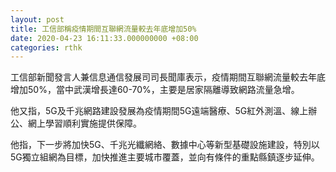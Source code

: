 ```yaml
---
layout: post
title: 工信部稱疫情期間互聯網流量較去年底增加50%
date: 2020-04-23 16:11:33.000000000 +08:00
categories: rthk
---
```


工信部新聞發言人兼信息通信發展司司長聞庫表示，疫情期間互聯網流量較去年底增加50%，當中武漢增長達60-70%，主要是居家隔離導致網路流量急增。

他又指，5G及千兆網路建設發展為疫情期間5G遠端醫療、5G紅外測溫、線上辦公、網上學習順利實施提供保障。

他指，下一步將加快5G、千兆光纖網絡、數據中心等新型基礎設施建設，特別以5G獨立組網為目標，加快推進主要城市覆蓋，並向有條件的重點縣鎮逐步延伸。
